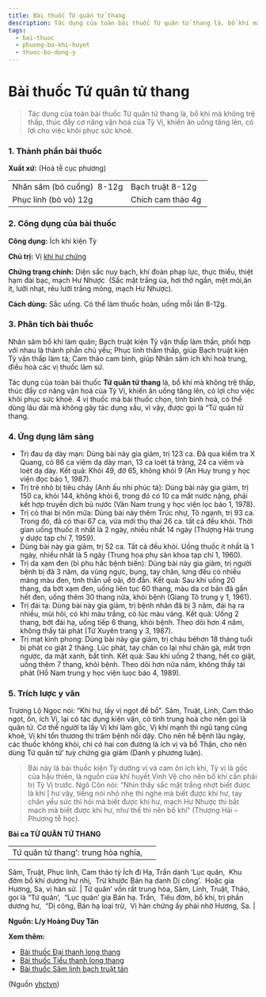 ```yaml
---
title: Bài thuốc Tứ quân tử thang
description: Tác dụng của toàn bài thuốc Tứ quân tử thang là, bổ khí mà không trệ thấp, thúc đẩy cơ năng vận hoá của Tỳ Vị, khiến ăn uống tăng lên, có lợi cho việc khôi phục sức khoẻ. 
tags:
  - bai-thuoc
  - phuong-bo-khi-huyet
  - thuoc-bo-dong-y
---
```


# Bài thuốc Tứ quân tử thang 

> Tác dụng của toàn bài thuốc Tứ quân tử thang là, bổ khí mà không trệ thấp, thúc đẩy cơ năng vận hoá của Tỳ Vị, khiến ăn uống tăng lên, có lợi cho việc khôi phục sức khoẻ. 

### 1. Thành phần bài thuốc

**Xuất xứ:** (Hoà tễ cục phương)

|  |  |
| --- | --- |
| Nhân sâm (bỏ cuống)  8-12g | Bạch truật 8-12g |
| Phục linh (bỏ vỏ) 12g | Chích cam thảo 4g  |

### 2. Công dụng của bài thuốc

**Công dụng:** Ích khí kiện Tỳ

**Chủ trị:** Vị [khí hư chứng](/yhctvn/chung-khi-hu-trong-dong-y) 

**Chứng trạng chính:** Diện sắc nuy bạch, khí đoản phạp lực, thực thiểu, thiệt hạm đài bạc, mạch Hư Nhược  (Sắc mặt trắng úa, hơi thở ngắn, mệt mỏi,ăn ít, lưỡi nhạt, rêu lưỡi trắng mỏng, mạch Hư Nhược). 

**Cách dùng:** Sắc uống. Có thể làm thuốc hoàn, uống mỗi lần 8-12g.

### 3. Phân tích bài thuốc

Nhân sâm bổ khí làm quân; Bạch truật kiện Tỳ vận thấp làm thần, phối hợp với nhau là thành phần chủ yếu; Phục linh thẩm thấp, giúp Bạch truật kiện Tỳ vận thấp làm tá; Cam thảo cam bình, giúp Nhân sâm ích khí hoà trung, điều hoà các vị thuốc làm sứ.

Tác dụng của toàn bài thuốc **Tứ quân tử thang** là, bổ khí mà không trệ thấp, thúc đẩy cơ năng vận hoá của Tỳ Vị, khiến ăn uống tăng lên, có lợi cho việc khôi phục sức khoẻ. 4 vị thuốc mà bài thuốc chọn, tính bình hoà, có thể dùng lâu dài mà không gây tác dụng xấu, vì vậy, được gọi là “Tứ quân tử thang.

### 4. Ứng dụng lâm sàng

* Trị đau dạ dày mạn: Dùng bài này gia giảm, trị 123 ca. Đã qua kiểm tra X Quang, có 86 ca viêm dạ dày mạn, 13 ca loét tá tràng, 24 ca viêm và loét dạ dày. Kết quả: Khỏi 49, đỡ 65, không khỏi 9 (An Huy trung y học viện đọc báo 1, 1987).
* Trị trẻ nhỏ bị tiêu chảy (Anh ấu nhi phúc tả): Dùng bài này gia giảm, trị 150 ca, khỏi 144, không khỏi 6, trong đó có 10 ca mất nước nặng, phải kết hợp truyền dịch bù nước (Vân Nam trung y học viện lọc báo 1, 1978).
* Trị có thai bị nôn mửa: Dùng bài này thêm Trúc nhự, Tô ngạnh, trị 93 ca. Trong đó, đã có thai 67 ca, vừa mới thụ thai 26 ca. tất cả đều khỏi. Thời gian uống thuốc ít nhất là 2 ngày, nhiều nhất 14 ngày (Thượng Hải trung y dược tạp chí 7, 1959).
* Dùng bài này gia giảm, trị 52 ca. Tất cả đều khỏi. Uống thuốc ít nhất là 1 ngày, nhiều nhất là 5 ngày (Trung hoa phụ sản khoa tạp chí 1, 1960).
* Trị da xạm đen (bì phu hắc bệnh biến): Dùng bài này gia giảm, trị người bệnh bị đã 3 năm, da vùng ngực, bụng, tay chân, lưng đều có nhiều mảng màu đen, tinh thần uể oải, đờ đẫn. Kết quả: Sau khi uống 20 thang, da bớt xạm đen, uống liên tục 60 thang, màu da cơ bản đã gần hết đen, uống thêm 30 thang nữa, khỏi bệnh (Giang Tô trung y 1, 1961).
* Trị đái tạ: Dùng bài này gia giảm, trị bệnh nhân đã bị 3 năm, đái hạ ra nhiều, mùi hôi, có khi màu trắng, có lúc màu vàng. Kết quả: Uống 2 thang, bớt đái hạ, uống tiếp 6 thang, khỏi bệnh. Theo dõi hơn 4 năm, không thấy tái phát (Tứ Xuyên trang y 3, 1987).
* Trị mạt kinh phong: Dùng bài này gia giảm, trị cháu béhơn 18 tháng tuổi bị phát co giật 2 tháng. Lúc phát, tay chân co lại như chân gà, mắt trợn ngược, da mặt xanh, bất tỉnh. Kết quả: Sau khi uống 2 thang, hết co giật, uống thêm 7 thang, khỏi bệnh. Theo dõi hơn nửa năm, không thấy tái phát (Hồ Nam trung y học viện luọc báo 4, 1989).

### 5. Trích lược y văn

Trương Lộ Ngọc nói: “Khí hư, lấy vị ngọt để bổ”. Sâm, Truật, Linh, Cam thảo ngọt, ôn, ích Vị, lại có tác dụng kiện vận, có tính trung hoà cho nên gọi là quân tử. Cơ thể người ta lấy Vị khí làm gốc, Vị khí mạnh thì ngũ tạng cũng khoẻ, Vị khí tổn thương thì trăm bệnh nổi dậy. Cho nên hễ bệnh lâu ngày, các thuốc không khỏi, chỉ có hai con đường là ích vị và bổ Thận, cho nên dùng Tứ quân tử’ tuỳ chứng gia giảm (Danh y phương luận).

> Bài này là bài thuốc kiện Tỳ dưỡng vị và cam ôn ích khí, Tỳ vị là gốc của hậu thiên, là nguồn của khí huyết Vinh Vệ cho nên bổ khí cần phải trị Tỳ Vị trước. Ngô Côn nói: “Nhìn thấy sắc mặt trắng nhợt biết được là khí | hư vậy, tiếng nói nhỏ nhẹ thì nghe mà biết được khí hư, tay chân yếu sức thì hỏi mà biết được khí hư, mạch Hư Nhược thì bắt mạch mà biết được khí hư, như thế thì nên bổ khí” (Thượng Hải – Phương tễ học).

**Bài ca TỬ QUÂN TỬ THANG**

|  |  |
| --- | --- |
| Tứ quân tử thang’: trung hòa nghĩa, 
Sâm, Truật, Phục linh, Cam thảo tỳ
Ích đi Hạ, Trần danh ‘Lục quân, 
Khu đờm bổ khí dương hư nhị, 
Trừ khước Bán hạ danh Dị công’. 
Hoặc gia Hương, Sa, vị hàn sử. | Tứ quân’ vốn rất trung hòa,
Sâm, Linh, Truật, Thảo, gọi là “Tứ quân’, 
“Lục quân’ gia Bán hạ. Trấn, 
Tiêu đờm, bổ khí, trị phần dương hư,
 “Dị công, Bán hạ loại trừ, 
Vị hàn chứng ấy phải nhờ Hương, Sa. |

**Nguồn: L/y Hoàng Duy Tân**

**Xem thêm:**

* [Bài thuốc Đại thanh long thang](/yhctvn/bai-thuoc-dai-thanh-long-thang)
* [Bài thuốc Tiểu thanh long thang](/yhctvn/bai-thuoc-tieu-thanh-long-thang)
* [Bài thuốc Sâm linh bạch truật tán](/yhctvn/bai-thuoc-sam-linh-bach-truat-tan)

(Nguồn <a href="https://yhctvn.com/bai-thuoc-tu-quan-tu-thang/" target="_blank">yhctvn</a>)

